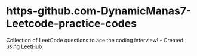 # https-github.com-DynamicManas7-Leetcode-practice-codes
Collection of LeetCode questions to ace the coding interview! - Created using [LeetHub](https://github.com/QasimWani/LeetHub)
